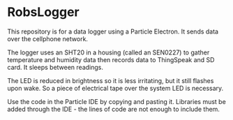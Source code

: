 # RobsLogger
This repository is for a data logger using a Particle Electron. It sends data over the cellphone network.

The logger uses an SHT20 in a housing (called an SEN0227) to gather temperature and humidity data then records data to ThingSpeak and SD card. It sleeps between readings.

The LED is reduced in brightness so it is less irritating, but it still flashes upon wake. So a piece of electrical tape over the system LED is necessary.

Use the code in the Particle IDE by copying and pasting it. Libraries must be added through the IDE - the lines of code are not enough to include them.
